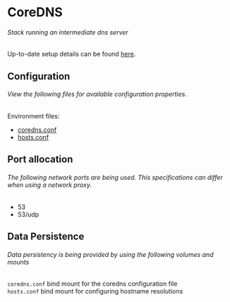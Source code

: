 # CoreDNS
###### Stack running an intermediate dns server
Up-to-date setup details can be found [here](https://hub.docker.com/r/coredns/coredns/).

## Configuration
###### View the following files for available configuration properties.
Environment files:
- [coredns.conf](./coredns.conf)
- [hosts.conf](./hosts.conf)

## Port allocation
###### The following network ports are being used. This specifications can differ when using a network proxy.

- 53
- 53/udp

## Data Persistence
###### Data persistency is being provided by using the following volumes and mounts
`coredns.conf` bind mount for the coredns configuration file  
`hosts.conf` bind mount for configuring hostname resolutions  
